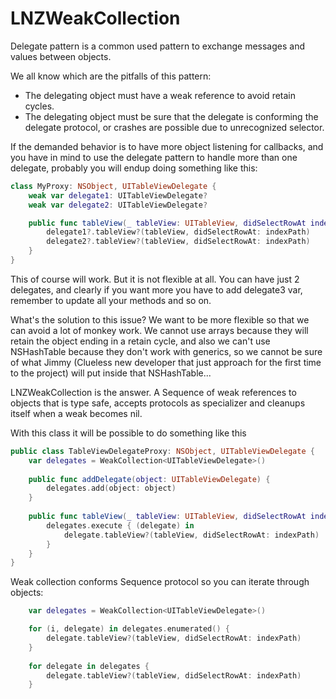 # LNZWeakCollection
Delegate pattern is a common used pattern to exchange messages and values between objects. 

We all know which are the pitfalls of this pattern: 
* The delegating object must have a weak reference to avoid retain cycles.
* The delegating object must be sure that the delegate is conforming the delegate protocol, or crashes are possible due to unrecognized selector.

If the demanded behavior is to have more object listening for callbacks, and you have in mind to use the delegate pattern to handle more than one delegate, probably you will endup doing something like this: 

```Swift
class MyProxy: NSObject, UITableViewDelegate {
    weak var delegate1: UITableViewDelegate?
    weak var delegate2: UITableViewDelegate?

    public func tableView(_ tableView: UITableView, didSelectRowAt indexPath: IndexPath) {
        delegate1?.tableView?(tableView, didSelectRowAt: indexPath)
        delegate2?.tableView?(tableView, didSelectRowAt: indexPath)
    }
}
```

This of course will work. But it is not flexible at all. You can have just 2 delegates, and clearly if you want more you have to add delegate3 var, remember to update all your methods and so on.

What's the solution to this issue? We want to be more flexible so that we can avoid a lot of monkey work. We cannot use arrays because they will retain the object ending in a retain cycle, and also we can't use NSHashTable because they don't work with generics, so we cannot be sure of what Jimmy (Clueless new developer that just approach for the first time to the project) will put inside that NSHashTable...

LNZWeakCollection is the answer. A Sequence of weak references to objects that is type safe, accepts protocols as specializer and cleanups itself when a weak becomes nil.

With this class it will be possible to do something like this

```Swift
public class TableViewDelegateProxy: NSObject, UITableViewDelegate {
    var delegates = WeakCollection<UITableViewDelegate>()
	
    public func addDelegate(object: UITableViewDelegate) {
        delegates.add(object: object)
    }
	
    public func tableView(_ tableView: UITableView, didSelectRowAt indexPath: IndexPath) {
        delegates.execute { (delegate) in
            delegate.tableView?(tableView, didSelectRowAt: indexPath)
        }
    }
}
```

Weak collection conforms Sequence protocol so you can iterate through objects:

```Swift
	var delegates = WeakCollection<UITableViewDelegate>()

    for (i, delegate) in delegates.enumerated() {
        delegate.tableView?(tableView, didSelectRowAt: indexPath)
    }
    
    for delegate in delegates {
        delegate.tableView?(tableView, didSelectRowAt: indexPath)
    }
```

